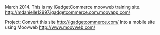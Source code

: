 March 2014.
This is my iGadgetCommerce moovweb training site.
http://mdanielle12997.igadgetcommerce.com.moovapp.com/

Project: Convert this site http://igadgetcommerce.com/
Into a mobile site using Moovweb http://www.moovweb.com/